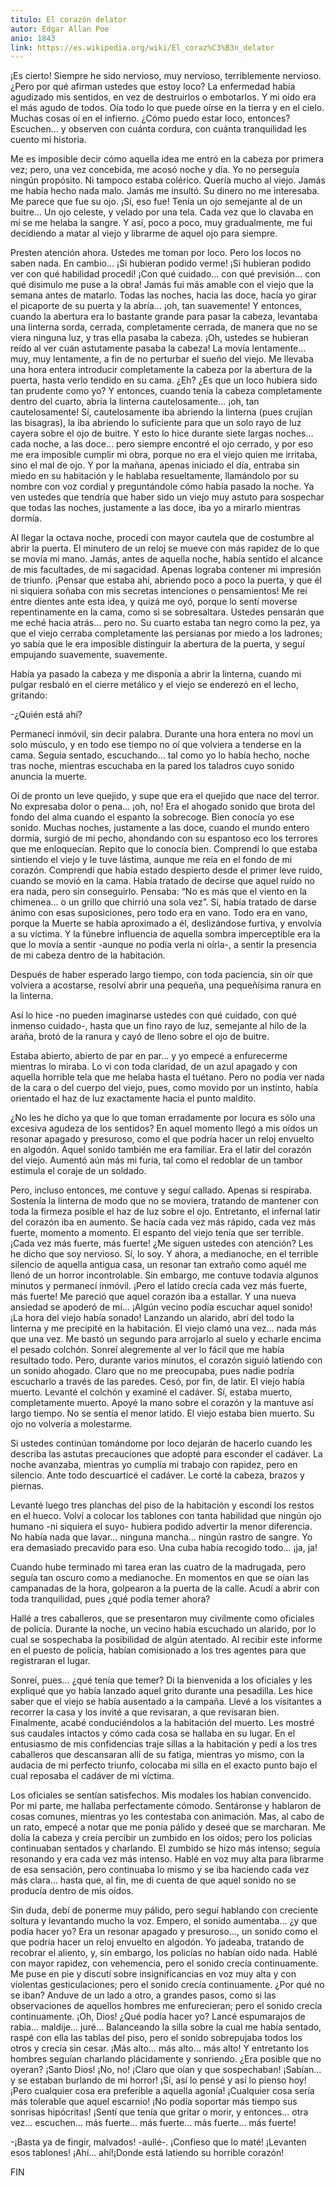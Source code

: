 ```yaml
---
titulo: El corazón delator
autor: Edgar Allan Poe
anio: 1843
link: https://es.wikipedia.org/wiki/El_coraz%C3%B3n_delator
---
```

¡Es cierto! Siempre he sido nervioso, muy nervioso, terriblemente nervioso. ¿Pero por qué afirman ustedes que estoy loco? La enfermedad había agudizado mis sentidos, en vez de destruirlos o embotarlos. Y mi oído era el más agudo de todos. Oía todo lo que puede oírse en la tierra y en el cielo. Muchas cosas oí en el infierno. ¿Cómo puedo estar loco, entonces? Escuchen… y observen con cuánta cordura, con cuánta tranquilidad les cuento mi historia.

Me es imposible decir cómo aquella idea me entró en la cabeza por primera vez; pero, una vez concebida, me acosó noche y día. Yo no perseguía ningún propósito. Ni tampoco estaba colérico. Quería mucho al viejo. Jamás me había hecho nada malo. Jamás me insultó. Su dinero no me interesaba. Me parece que fue su ojo. ¡Sí, eso fue! Tenía un ojo semejante al de un buitre… Un ojo celeste, y velado por una tela. Cada vez que lo clavaba en mí se me helaba la sangre. Y así, poco a poco, muy gradualmente, me fui decidiendo a matar al viejo y librarme de aquel ojo para siempre.

Presten atención ahora. Ustedes me toman por loco. Pero los locos no saben nada. En cambio… ¡Si hubieran podido verme! ¡Si hubieran podido ver con qué habilidad procedí! ¡Con qué cuidado… con qué previsión… con qué disimulo me puse a la obra! Jamás fui más amable con el viejo que la semana antes de matarlo. Todas las noches, hacia las doce, hacía yo girar el picaporte de su puerta y la abría… ¡oh, tan suavemente! Y entonces, cuando la abertura era lo bastante grande para pasar la cabeza, levantaba una linterna sorda, cerrada, completamente cerrada, de manera que no se viera ninguna luz, y tras ella pasaba la cabeza. ¡Oh, ustedes se hubieran reído al ver cuán astutamente pasaba la cabeza! La movía lentamente… muy, muy lentamente, a fin de no perturbar el sueño del viejo. Me llevaba una hora entera introducir completamente la cabeza por la abertura de la puerta, hasta verlo tendido en su cama. ¿Eh? ¿Es que un loco hubiera sido tan prudente como yo? Y entonces, cuando tenía la cabeza completamente dentro del cuarto, abría la linterna cautelosamente… ¡oh, tan cautelosamente! Sí, cautelosamente iba abriendo la linterna (pues crujían las bisagras), la iba abriendo lo suficiente para que un solo rayo de luz cayera sobre el ojo de buitre. Y esto lo hice durante siete largas noches… cada noche, a las doce… pero siempre encontré el ojo cerrado, y por eso me era imposible cumplir mi obra, porque no era el viejo quien me irritaba, sino el mal de ojo. Y por la mañana, apenas iniciado el día, entraba sin miedo en su habitación y le hablaba resueltamente, llamándolo por su nombre con voz cordial y preguntándole cómo había pasado la noche. Ya ven ustedes que tendría que haber sido un viejo muy astuto para sospechar que todas las noches, justamente a las doce, iba yo a mirarlo mientras dormía.

Al llegar la octava noche, procedí con mayor cautela que de costumbre al abrir la puerta. El minutero de un reloj se mueve con más rapidez de lo que se movía mi mano. Jamás, antes de aquella noche, había sentido el alcance de mis facultades, de mi sagacidad. Apenas lograba contener mi impresión de triunfo. ¡Pensar que estaba ahí, abriendo poco a poco la puerta, y que él ni siquiera soñaba con mis secretas intenciones o pensamientos! Me reí entre dientes ante esta idea, y quizá me oyó, porque lo sentí moverse repentinamente en la cama, como si se sobresaltara. Ustedes pensarán que me eché hacia atrás… pero no. Su cuarto estaba tan negro como la pez, ya que el viejo cerraba completamente las persianas por miedo a los ladrones; yo sabía que le era imposible distinguir la abertura de la puerta, y seguí empujando suavemente, suavemente.

Había ya pasado la cabeza y me disponía a abrir la linterna, cuando mi pulgar resbaló en el cierre metálico y el viejo se enderezó en el lecho, gritando:

-¿Quién está ahí?

Permanecí inmóvil, sin decir palabra. Durante una hora entera no moví un solo músculo, y en todo ese tiempo no oí que volviera a tenderse en la cama. Seguía sentado, escuchando… tal como yo lo había hecho, noche tras noche, mientras escuchaba en la pared los taladros cuyo sonido anuncia la muerte.

Oí de pronto un leve quejido, y supe que era el quejido que nace del terror. No expresaba dolor o pena… ¡oh, no! Era el ahogado sonido que brota del fondo del alma cuando el espanto la sobrecoge. Bien conocía yo ese sonido. Muchas noches, justamente a las doce, cuando el mundo entero dormía, surgió de mi pecho, ahondando con su espantoso eco los terrores que me enloquecían. Repito que lo conocía bien. Comprendí lo que estaba sintiendo el viejo y le tuve lástima, aunque me reía en el fondo de mi corazón. Comprendí que había estado despierto desde el primer leve ruido, cuando se movió en la cama. Había tratado de decirse que aquel ruido no era nada, pero sin conseguirlo. Pensaba: “No es más que el viento en la chimenea… o un grillo que chirrió una sola vez”. Sí, había tratado de darse ánimo con esas suposiciones, pero todo era en vano. Todo era en vano, porque la Muerte se había aproximado a él, deslizándose furtiva, y envolvía a su víctima. Y la fúnebre influencia de aquella sombra imperceptible era la que lo movía a sentir -aunque no podía verla ni oírla-, a sentir la presencia de mi cabeza dentro de la habitación.

Después de haber esperado largo tiempo, con toda paciencia, sin oír que volviera a acostarse, resolví abrir una pequeña, una pequeñísima ranura en la linterna.

Así lo hice -no pueden imaginarse ustedes con qué cuidado, con qué inmenso cuidado-, hasta que un fino rayo de luz, semejante al hilo de la araña, brotó de la ranura y cayó de lleno sobre el ojo de buitre.

Estaba abierto, abierto de par en par… y yo empecé a enfurecerme mientras lo miraba. Lo vi con toda claridad, de un azul apagado y con aquella horrible tela que me helaba hasta el tuétano. Pero no podía ver nada de la cara o del cuerpo del viejo, pues, como movido por un instinto, había orientado el haz de luz exactamente hacia el punto maldito.

¿No les he dicho ya que lo que toman erradamente por locura es sólo una excesiva agudeza de los sentidos? En aquel momento llegó a mis oídos un resonar apagado y presuroso, como el que podría hacer un reloj envuelto en algodón. Aquel sonido también me era familiar. Era el latir del corazón del viejo. Aumentó aún más mi furia, tal como el redoblar de un tambor estimula el coraje de un soldado.

Pero, incluso entonces, me contuve y seguí callado. Apenas si respiraba. Sostenía la linterna de modo que no se moviera, tratando de mantener con toda la firmeza posible el haz de luz sobre el ojo. Entretanto, el infernal latir del corazón iba en aumento. Se hacía cada vez más rápido, cada vez más fuerte, momento a momento. El espanto del viejo tenía que ser terrible. ¡Cada vez más fuerte, más fuerte! ¿Me siguen ustedes con atención? Les he dicho que soy nervioso. Sí, lo soy. Y ahora, a medianoche, en el terrible silencio de aquella antigua casa, un resonar tan extraño como aquél me llenó de un horror incontrolable. Sin embargo, me contuve todavía algunos minutos y permanecí inmóvil. ¡Pero el latido crecía cada vez más fuerte, más fuerte! Me pareció que aquel corazón iba a estallar. Y una nueva ansiedad se apoderó de mí… ¡Algún vecino podía escuchar aquel sonido! ¡La hora del viejo había sonado! Lanzando un alarido, abrí del todo la linterna y me precipité en la habitación. El viejo clamó una vez… nada más que una vez. Me bastó un segundo para arrojarlo al suelo y echarle encima el pesado colchón. Sonreí alegremente al ver lo fácil que me había resultado todo. Pero, durante varios minutos, el corazón siguió latiendo con un sonido ahogado. Claro que no me preocupaba, pues nadie podría escucharlo a través de las paredes. Cesó, por fin, de latir. El viejo había muerto. Levanté el colchón y examiné el cadáver. Sí, estaba muerto, completamente muerto. Apoyé la mano sobre el corazón y la mantuve así largo tiempo. No se sentía el menor latido. El viejo estaba bien muerto. Su ojo no volvería a molestarme.

Si ustedes continúan tomándome por loco dejarán de hacerlo cuando les describa las astutas precauciones que adopté para esconder el cadáver. La noche avanzaba, mientras yo cumplía mi trabajo con rapidez, pero en silencio. Ante todo descuarticé el cadáver. Le corté la cabeza, brazos y piernas.

Levanté luego tres planchas del piso de la habitación y escondí los restos en el hueco. Volví a colocar los tablones con tanta habilidad que ningún ojo humano -ni siquiera el suyo- hubiera podido advertir la menor diferencia. No había nada que lavar… ninguna mancha… ningún rastro de sangre. Yo era demasiado precavido para eso. Una cuba había recogido todo… ¡ja, ja!

Cuando hube terminado mi tarea eran las cuatro de la madrugada, pero seguía tan oscuro como a medianoche. En momentos en que se oían las campanadas de la hora, golpearon a la puerta de la calle. Acudí a abrir con toda tranquilidad, pues ¿qué podía temer ahora?

Hallé a tres caballeros, que se presentaron muy civilmente como oficiales de policía. Durante la noche, un vecino había escuchado un alarido, por lo cual se sospechaba la posibilidad de algún atentado. Al recibir este informe en el puesto de policía, habían comisionado a los tres agentes para que registraran el lugar.

Sonreí, pues… ¿qué tenía que temer? Di la bienvenida a los oficiales y les expliqué que yo había lanzado aquel grito durante una pesadilla. Les hice saber que el viejo se había ausentado a la campaña. Llevé a los visitantes a recorrer la casa y los invité a que revisaran, a que revisaran bien. Finalmente, acabé conduciéndolos a la habitación del muerto. Les mostré sus caudales intactos y cómo cada cosa se hallaba en su lugar. En el entusiasmo de mis confidencias traje sillas a la habitación y pedí a los tres caballeros que descansaran allí de su fatiga, mientras yo mismo, con la audacia de mi perfecto triunfo, colocaba mi silla en el exacto punto bajo el cual reposaba el cadáver de mi víctima.

Los oficiales se sentían satisfechos. Mis modales los habían convencido. Por mi parte, me hallaba perfectamente cómodo. Sentáronse y hablaron de cosas comunes, mientras yo les contestaba con animación. Mas, al cabo de un rato, empecé a notar que me ponía pálido y deseé que se marcharan. Me dolía la cabeza y creía percibir un zumbido en los oídos; pero los policías continuaban sentados y charlando. El zumbido se hizo más intenso; seguía resonando y era cada vez más intenso. Hablé en voz muy alta para librarme de esa sensación, pero continuaba lo mismo y se iba haciendo cada vez más clara… hasta que, al fin, me di cuenta de que aquel sonido no se producía dentro de mis oídos.

Sin duda, debí de ponerme muy pálido, pero seguí hablando con creciente soltura y levantando mucho la voz. Empero, el sonido aumentaba… ¿y que podía hacer yo? Era un resonar apagado y presuroso…, un sonido como el que podría hacer un reloj envuelto en algodón. Yo jadeaba, tratando de recobrar el aliento, y, sin embargo, los policías no habían oído nada. Hablé con mayor rapidez, con vehemencia, pero el sonido crecía continuamente. Me puse en pie y discutí sobre insignificancias en voz muy alta y con violentas gesticulaciones; pero el sonido crecía continuamente. ¿Por qué no se iban? Anduve de un lado a otro, a grandes pasos, como si las observaciones de aquellos hombres me enfurecieran; pero el sonido crecía continuamente. ¡Oh, Dios! ¿Qué podía hacer yo? Lancé espumarajos de rabia… maldije… juré… Balanceando la silla sobre la cual me había sentado, raspé con ella las tablas del piso, pero el sonido sobrepujaba todos los otros y crecía sin cesar. ¡Más alto… más alto… más alto! Y entretanto los hombres seguían charlando plácidamente y sonriendo. ¿Era posible que no oyeran? ¡Santo Dios! ¡No, no! ¡Claro que oían y que sospechaban! ¡Sabían… y se estaban burlando de mi horror! ¡Sí, así lo pensé y así lo pienso hoy! ¡Pero cualquier cosa era preferible a aquella agonía! ¡Cualquier cosa sería más tolerable que aquel escarnio! ¡No podía soportar más tiempo sus sonrisas hipócritas! ¡Sentí que tenía que gritar o morir, y entonces… otra vez… escuchen… más fuerte… más fuerte… más fuerte… más fuerte!

-¡Basta ya de fingir, malvados! -aullé-. ¡Confieso que lo maté! ¡Levanten esos tablones! ¡Ahí… ahí!¡Donde está latiendo su horrible corazón!

FIN
